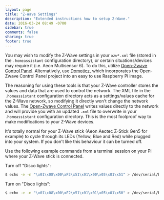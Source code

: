```yaml
---
layout: page
title: "Z-Wave Settings"
description: "Extended instructions how to setup Z-Wave."
date: 2016-03-24 08:49 -0700
sidebar: true
comments: false
sharing: true
footer: true
---
```


You may wish to modify the Z-Wave settings in your `ozw*.xml` file (stored in the `.homeassistant` configuration directory), or certain situations/devices may require it (i.e. Aeon Multisensor 6). To do this, utilize [Open-Zwave Control Panel](https://github.com/OpenZWave/open-zwave-control-panel). Alternatively, use [Domoticz](https://www.domoticz.com/), which incorporates the Open-Zwave Control Panel project into an easy to use Raspberry Pi image.

The reasoning for using these tools is that your Z-Wave controller stores the values and data that are used to control the network. The XML file in the `.homeassistant` configuration directory acts as a settings/values cache for the Z-Wave network, so modifying it directly won't change the network values. The [Open-Zwave Control Panel](https://github.com/OpenZWave/open-zwave-control-panel) writes values directly to the network and will provide you with an updated `.xml` file to overwrite in your `.homeassistant` configuration directory. This is the most foolproof way to make modifications to your Z-Wave devices.

It's totally normal for your Z-Wave stick (Aeon Aeotec Z-Stick Gen5 for example) to cycle through its LEDs (Yellow, Blue and Red) while plugged into your system. If you don't like this behaviour it can be turned off.

Use the following example commands from a terminal session on your Pi where your Z-Wave stick is connected.

Turn off "Disco lights":

```bash
$ echo -e -n "\x01\x08\x00\xF2\x51\x01\x00\x05\x01\x51" > /dev/serial/by-id/usb-0658_0200-if00
```

Turn on "Disco lights":

```bash
$ echo -e -n "\x01\x08\x00\xF2\x51\x01\x01\x05\x01\x50" > /dev/serial/by-id/usb-0658_0200-if00
```
